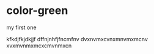 # color-green
my first one

kfkdjfkjdkjjf
dffnjnhfjfncmfnv
dvxnvmxcvnxmnvmxmcnv
xvxmvnmxmcxcmvnmxcn
